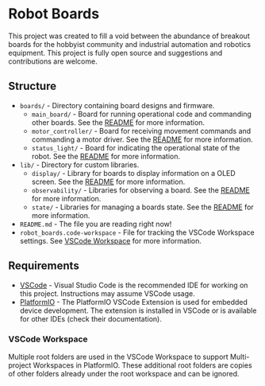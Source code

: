 # Robot Boards

This project was created to fill a void between the abundance of breakout boards
for the hobbyist community and industrial automation and robotics equipment.
This project is fully open source and suggestions and contributions are welcome.

## Structure

- `boards/` - Directory containing board designs and firmware.
  - `main_board/` - Board for running operational code and commanding other
    boards. See the [README](./boards/main_board/README.md) for more
    information.
  - `motor_controller/` - Board for receiving movement commands and commanding a
    motor driver. See the [README](./boards/motor_controller/README.md) for more
    information.
  - `status_light/` - Board for indicating the operational state of the robot.
    See the [README](./boards/status_light/README.md) for more information.
- `lib/` - Directory for custom libraries.
  - `display/` - Library for boards to display information on a OLED screen. See
    the [README](./lib/display/README.md) for more information.
  - `observability/` - Libraries for observing a board. See the
    [README](./lib/observability/README.md) for more information.
  - `state/` - Libraries for managing a boards state. See the
    [README](./lib/state/README.md) for more information.
- `README.md` - The file you are reading right now!
- `robot_boards.code-workspace` - File for tracking the VSCode Workspace
  settings. See [VSCode Workspace](#vscode-workspace) for more information.

## Requirements

- [VSCode](https://code.visualstudio.com/) - Visual Studio Code is the
  recommended IDE for working on this project. Instructions may assume VSCode
  usage.
- [PlatformIO](https://platformio.org/) - The PlatformIO VSCode Extension is
  used for embedded device development. The extension is installed in VSCode or
  is available for other IDEs (check their documentation).

### VSCode Workspace

Multiple root folders are used in the VSCode Workspace to support Multi-project
Workspaces in PlatformIO. These additional root folders are copies of other
folders already under the root workspace and can be ignored.
